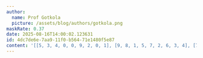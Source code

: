 ```yaml
---
author:
  name: Prof Gotkola
  picture: /assets/blog/authors/gotkola.png
maskRate: 0.37
date: 2025-08-16T14:00:02.123631
id: 4dc7de6e-7aa9-11f0-b564-71e1480f5e87
content: '[[5, 3, 4, 0, 0, 9, 2, 0, 1], [9, 8, 1, 5, 7, 2, 6, 3, 4], [7, 0, 6, 0, 4, 0, 0, 8, 9], [0, 0, 5, 7, 0, 8, 9, 6, 3], [6, 0, 0, 0, 9, 5, 8, 1, 0], [0, 9, 0, 0, 0, 6, 4, 5, 7], [3, 5, 0, 2, 0, 0, 7, 4, 8], [2, 0, 7, 8, 5, 4, 0, 9, 0], [4, 0, 8, 0, 3, 0, 1, 0, 0]]'
---
```


